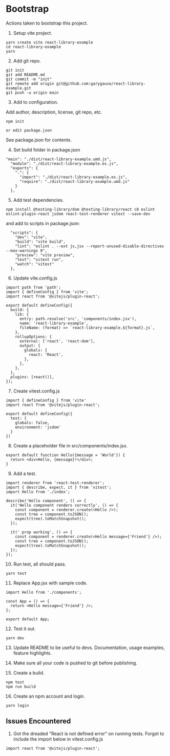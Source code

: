 # Bootstrap

Actions taken to bootstrap this project.

1. Setup vite project.

```
yarn create vite react-library-example
cd react-library-example
yarn
```

2. Add git repo.

```
git init
git add README.md
git commit -m "init"
git remote add origin git@github.com:garygause/react-library-example.git
git push -u origin main
```

3. Add to configuration.

Add author, description, license, git repo, etc.

```
npm init

or edit package.json
```

See package.json for contents.

4. Set build folder in package.json

```
"main": "./dist/react-library-example.umd.js",
  "module": "./dist/react-library-example.es.js",
  "exports": {
    ".": {
      "import": "./dist/react-library-example.es.js",
      "require": "./dist/react-library-example.umd.js"
    }
  },
```

5. Add test dependencies.

```
npm install @testing-library/dom @testing-library/react c8 eslint eslint-plugin-react jsdom react-test-renderer vitest --save-dev
```

and add to scripts in package.json:

```
  "scripts": {
    "dev": "vite",
    "build": "vite build",
    "lint": "eslint . --ext js,jsx --report-unused-disable-directives --max-warnings 0",
    "preview": "vite preview",
    "test": "vitest run",
    "watch": "vitest"
  },
```

6. Update vite.config.js

```
import path from 'path';
import { defineConfig } from 'vite';
import react from '@vitejs/plugin-react';

export default defineConfig({
  build: {
    lib: {
      entry: path.resolve('src', 'components/index.jsx'),
      name: 'react-library-example',
      fileName: (format) => `react-library-example.${format}.js`,
    },
    rollupOptions: {
      external: ['react', 'react-dom'],
      output: {
        globals: {
          react: 'React',
        },
      },
    },
  },
  plugins: [react()],
});
```

7. Create vitest.config.js

```
import { defineConfig } from 'vite'
import react from '@vitejs/plugin-react';

export default defineConfig({
  test: {
    globals: false,
    environment: 'jsdom'
  }
})
```

8. Create a placeholder file in src/components/index.jsx.

```
export default function Hello({message = 'World'}) {
  return <div>Hello, {message}!</div>;
}
```

9. Add a test.

```
import renderer from 'react-test-renderer';
import { describe, expect, it } from 'vitest';
import Hello from './index';

describe('Hello component', () => {
  it('Hello component renders correctly', () => {
    const component = renderer.create(<Hello />);
    const tree = component.toJSON();
    expect(tree).toMatchSnapshot();
  });

  it(' prop working', () => {
    const component = renderer.create(<Hello message={'Friend'} />);
    const tree = component.toJSON();
    expect(tree).toMatchSnapshot();
  });
});
```

10. Run test, all should pass.

```
yarn test
```

11. Replace App.jsx with sample code.

```
import Hello from './components';

const App = () => {
  return <Hello message={'Friend'} />;
};

export default App;
```

12. Test it out.

```
yarn dev
```

13. Update README to be useful to devs. Documentation, usage examples, feature highlights.

14. Make sure all your code is pushed to git before publishing.

15. Create a build.

```
npm test
npm run build
```

16. Create an npm account and login.

```
yarn login
```

## Issues Encountered

1. Got the dreaded "React is not defined error" on running tests. Forgot to include the import below in vitest.config.js

```
import react from '@vitejs/plugin-react';
```
